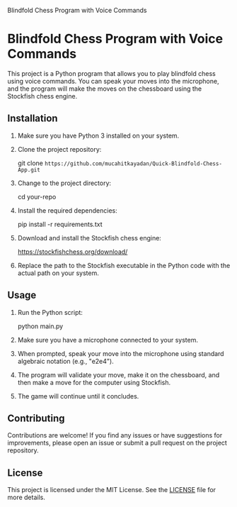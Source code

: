  Blindfold Chess Program with Voice Commands

Blindfold Chess Program with Voice Commands
===========================================

This project is a Python program that allows you to play blindfold chess using voice commands. You can speak your moves into the microphone, and the program will make the moves on the chessboard using the Stockfish chess engine.

Installation
------------

1.  Make sure you have Python 3 installed on your system.
2.  Clone the project repository:

    git clone `https://github.com/mucahitkayadan/Quick-Blindfold-Chess-App.git`

4.  Change to the project directory:

    cd your-repo

6.  Install the required dependencies:

    pip install -r requirements.txt

8.  Download and install the Stockfish chess engine:

    https://stockfishchess.org/download/

10.  Replace the path to the Stockfish executable in the Python code with the actual path on your system.

Usage
-----

1.  Run the Python script:

    python main.py

3.  Make sure you have a microphone connected to your system.
4.  When prompted, speak your move into the microphone using standard algebraic notation (e.g., "e2e4").
5.  The program will validate your move, make it on the chessboard, and then make a move for the computer using Stockfish.
6.  The game will continue until it concludes.

Contributing
------------

Contributions are welcome! If you find any issues or have suggestions for improvements, please open an issue or submit a pull request on the project repository.

License
-------

This project is licensed under the MIT License. See the [LICENSE](LICENSE) file for more details.
